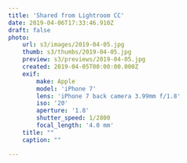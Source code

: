 ```yaml
---
title: 'Shared from Lightroom CC'
date: 2019-04-06T17:33:46.910Z
draft: false
photo:
    url: s3/images/2019-04-05.jpg
    thumb: s3/thumbs/2019-04-05.jpg
    preview: s3/previews/2019-04-05.jpg
    created: 2019-04-05T00:00:00.000Z
    exif:
        make: Apple
        model: 'iPhone 7'
        lens: 'iPhone 7 back camera 3.99mm f/1.8'
        iso: '20'
        aperture: '1.8'
        shutter_speed: 1/2800
        focal_length: '4.0 mm'
    title: ""
    caption: ""

---
```

